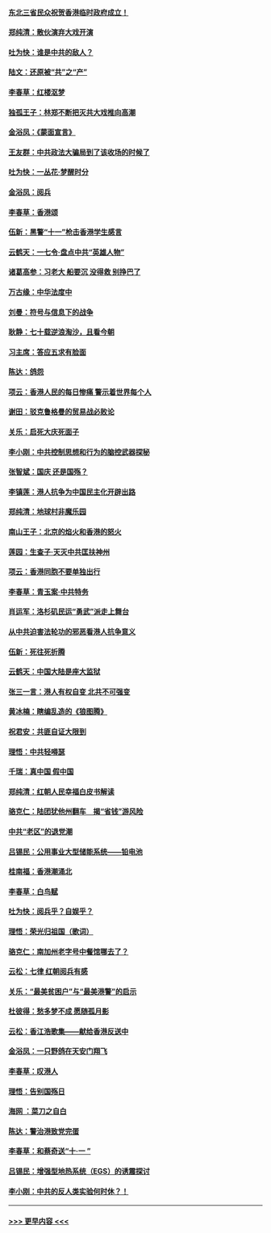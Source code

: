 #### [东北三省民众祝贺香港临时政府成立！](../pages/nsc993/n11571215.md?t=10061922) 
#### [郑纯清：散伙演弃大戏开演](../pages/nsc993/n11570826.md?t=10061922) 
#### [吐为快：谁是中共的敌人？](../pages/nsc993/n11570817.md?t=10061922) 
#### [陆文：还原被“共”之“产”](../pages/nsc993/n11570798.md?t=10061922) 
#### [李春草：红楼沤梦](../pages/nsc993/n11569673.md?t=10061922) 
#### [独孤王子：林郑不断把灭共大戏推向高潮](../pages/nsc993/n11569381.md?t=10061922) 
#### [金浴凤：《蒙面宣言》](../pages/nsc993/n11569368.md?t=10061922) 
#### [王友群：中共政法大骗局到了该收场的时候了](../pages/nsc993/n11568940.md?t=10061922) 
#### [吐为快：一丛花‧梦醒时分](../pages/nsc993/n11567491.md?t=10061922) 
#### [金浴凤：阅兵](../pages/nsc993/n11567454.md?t=10061922) 
#### [李春草：香港颂](../pages/nsc993/n11567444.md?t=10061922) 
#### [伍新：黑警“十一”枪击香港学生感言](../pages/nsc993/n11567426.md?t=10061922) 
#### [云鹤天：一七令‧盘点中共“英雄人物”](../pages/nsc993/n11567091.md?t=10061922) 
#### [诸葛高参：习老大 船要沉 没得救 别挣巴了](../pages/nsc993/n11566976.md?t=10061922) 
#### [万古缘：中华法度中](../pages/nsc993/n11566726.md?t=10061922) 
#### [刘曼：符号与信息下的战争](../pages/nsc993/n11564655.md?t=10061922) 
#### [耿静：七十载逆浪淘沙，且看今朝](../pages/nsc993/n11564520.md?t=10061922) 
#### [习主席：答应五求有脸面](../pages/nsc993/n11563953.md?t=10061922) 
#### [陈达：鸽怨](../pages/nsc993/n11561879.md?t=10061922) 
#### [项云：香港人民的每日惨痛  警示着世界每个人](../pages/nsc993/n11559273.md?t=10061922) 
#### [谢田：驳克鲁格曼的贸易战必败论](../pages/nsc993/n11555840.md?t=10061922) 
#### [关乐：启死大庆死面子](../pages/nsc993/n11556823.md?t=10061922) 
#### [李小刚：中共控制思想和行为的脑控武器探秘](../pages/nsc993/n11556776.md?t=10061922) 
#### [张智斌：国庆  还是国殇？](../pages/nsc993/n11556617.md?t=10061922) 
#### [李镇莲：港人抗争为中国民主化开辟出路](../pages/nsc993/n11556570.md?t=10061922) 
#### [郑纯清：地球村非魔乐园](../pages/nsc993/n11555415.md?t=10061922) 
#### [南山王子：北京的焰火和香港的怒火](../pages/nsc993/n11555318.md?t=10061922) 
#### [莲园：生查子·天灭中共匡扶神州](../pages/nsc993/n11555302.md?t=10061922) 
#### [项云：香港同胞不要单独出行](../pages/nsc993/n11555276.md?t=10061922) 
#### [李春草：青玉案‧中共特务](../pages/nsc993/n11552356.md?t=10061922) 
#### [肖运军：洛杉矶民运“勇武”派走上舞台](../pages/nsc993/n11551595.md?t=10061922) 
#### [从中共迫害法轮功的邪恶看港人抗争意义](../pages/nsc993/n11540858.md?t=10061922) 
#### [伍新：死往死折腾](../pages/nsc993/n11550174.md?t=10061922) 
#### [云鹤天：中国大陆是座大监狱](../pages/nsc993/n11550155.md?t=10061922) 
#### [张三一言：港人有权自变 北共不可强变](../pages/nsc993/n11550132.md?t=10061922) 
#### [黄冰楠：瞎编乱造的《狼图腾》](../pages/nsc993/n11550082.md?t=10061922) 
#### [祝君安：共匪自证大限到](../pages/nsc993/n11550041.md?t=10061922) 
#### [理悟：中共轻嘚瑟](../pages/nsc993/n11547978.md?t=10061922) 
#### [千瑞：真中国 假中国](../pages/nsc993/n11547865.md?t=10061922) 
#### [郑纯清：红朝人民幸福白皮书解读](../pages/nsc993/n11547499.md?t=10061922) 
#### [骆克仁：陆团犹他州翻车　揭“省钱”游风险](../pages/nsc993/n11546977.md?t=10061922) 
#### [中共“老区”的退党潮](../pages/nsc993/n11545995.md?t=10061922) 
#### [吕锡民：公用事业大型储能系统——铅电池](../pages/nsc993/n11545701.md?t=10061922) 
#### [桂南福：香港潮涌北](../pages/nsc993/n11545682.md?t=10061922) 
#### [李春草：白鸟赋](../pages/nsc993/n11545663.md?t=10061922) 
#### [吐为快：阅兵乎？自娱乎？](../pages/nsc993/n11545625.md?t=10061922) 
#### [理悟：荣光归祖国（歌词）](../pages/nsc993/n11545616.md?t=10061922) 
#### [骆克仁：南加州老字号中餐馆哪去了？](../pages/nsc993/n11545120.md?t=10061922) 
#### [云松：七律 红朝阅兵有感](../pages/nsc993/n11542394.md?t=10061922) 
#### [关乐：“最美贫困户”与“最美港警”的启示](../pages/nsc993/n11542252.md?t=10061922) 
#### [杜彼得：愁多梦不成 愿随孤月影](../pages/nsc993/n11540296.md?t=10061922) 
#### [云松：香江浩歌集——献给香港反送中](../pages/nsc993/n11540149.md?t=10061922) 
#### [金浴凤：一只野鸽在天安门翔飞](../pages/nsc993/n11540280.md?t=10061922) 
#### [李春草：叹港人](../pages/nsc993/n11540119.md?t=10061922) 
#### [理悟：告别国殇日](../pages/nsc993/n11539610.md?t=10061922) 
#### [海网 ：菜刀之自白](../pages/nsc993/n11539597.md?t=10061922) 
#### [陈达：警治港致党完蛋](../pages/nsc993/n11538127.md?t=10061922) 
#### [李春草：和蔡奇送“十·一 ”](../pages/nsc993/n11537810.md?t=10061922) 
#### [吕锡民：增强型地热系统（EGS）的诱震探讨](../pages/nsc993/n11537765.md?t=10061922) 
#### [李小刚：中共的反人类实验何时休？！](../pages/nsc993/n11537669.md?t=10061922) 

----
#### [ >>> 更早内容 <<< ](../indexes/nsc993-earlier.md)
